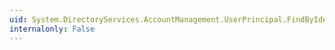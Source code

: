 ```yaml
---
uid: System.DirectoryServices.AccountManagement.UserPrincipal.FindByIdentity(System.DirectoryServices.AccountManagement.PrincipalContext,System.String)
internalonly: False
---
```

